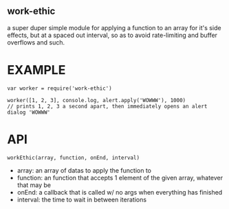 work-ethic
--------------------------

a super duper simple module for applying a function to an array for it's side effects, but at a spaced out interval, so as to avoid rate-limiting and buffer overflows and such.

# EXAMPLE

```
var worker = require('work-ethic')

worker([1, 2, 3], console.log, alert.apply('WOWWW'), 1000)
// prints 1, 2, 3 a second apart, then immediately opens an alert dialog 'WOWWW'
```

# API

`workEthic(array, function, onEnd, interval)`
- array: an array of datas to apply the function to
- function: an function that accepts 1 element of the given array, whatever that may be
- onEnd: a callback that is called w/ no args when everything has finished
- interval: the time to wait in between iterations

